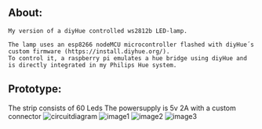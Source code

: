 ## About:
```
My version of a diyHue controlled ws2812b LED-lamp.

The lamp uses an esp8266 nodeMCU microcontroller flashed with diyHue´s custom firmware (https://install.diyhue.org/).
To control it, a raspberry pi emulates a hue bridge using diyHue and is directly integrated in my Philips Hue system.
```


## Prototype:
The strip consists of 60 Leds
The powersupply is 5v 2A with a custom connector
![circuitdiagram](https://user-images.githubusercontent.com/62710937/132348891-7f6de717-bd24-404f-9993-b1a7fb5f860a.png)
![image1](https://user-images.githubusercontent.com/62710937/132343469-306fd14f-e6f5-4ee5-8c06-fc8c0f8bcd4b.jpg)
![image2](https://user-images.githubusercontent.com/62710937/132343452-a0e72bbb-c5d2-4a72-b092-6f8df3e00cb5.jpg)
![image3](https://user-images.githubusercontent.com/62710937/132343460-2cdaeaa6-900e-48c4-b153-d6f25d868ef8.jpg)